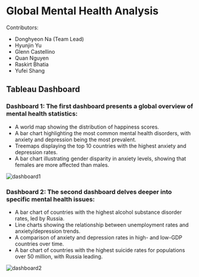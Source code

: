 # Global Mental Health Analysis
Contributors:

* Donghyeon Na (Team Lead)
* Hyunjin Yu
* Glenn Castellino
* Quan Nguyen
* Raskirt Bhatia
* Yufei Shang

## Tableau Dashboard
### Dashboard 1: The first dashboard presents a global overview of mental health statistics:
* A world map showing the distribution of happiness scores.
* A bar chart highlighting the most common mental health disorders, with anxiety and depression being the most prevalent.
* Treemaps displaying the top 10 countries with the highest anxiety and depression rates.
* A bar chart illustrating gender disparity in anxiety levels, showing that females are more affected than males.

![dashboard1](https://github.com/user-attachments/assets/f812460e-ee95-4e8f-bc0e-31b86895edd2)


### Dashboard 2: The second dashboard delves deeper into specific mental health issues:
* A bar chart of countries with the highest alcohol substance disorder rates, led by Russia.
* Line charts showing the relationship between unemployment rates and anxiety/depression trends.
* A comparison of anxiety and depression rates in high- and low-GDP countries over time.
* A bar chart of countries with the highest suicide rates for populations over 50 million, with Russia leading.

![dashboard2](https://github.com/user-attachments/assets/fdcc542f-2c03-4128-a93b-dd822507aad5)
